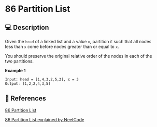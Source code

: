 # 86 Partition List

## 💻 Description

Given the `head` of a linked list and a value `x`, partition it such that all nodes less than `x` come before nodes greater than or equal to `x`.

You should preserve the original relative order of the nodes in each of the two partitions.

**Example 1**

```
Input: head = [1,4,3,2,5,2], x = 3
Output: [1,2,2,4,3,5]
```

## 🔗 References

[86 Partition List](https://leetcode.com/problems/partition-list/description/)

[86 Partition List explained by NeetCode](https://www.youtube.com/watch?v=KT1iUciJr4g)
